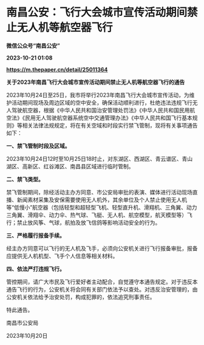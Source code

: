 # 南昌公安：飞行大会城市宣传活动期间禁止无人机等航空器飞行
**微信公众号“南昌公安”**

**2023-10-21 01:08**

**https://m.thepaper.cn/detail/25011364**

**关于2023年南昌飞行大会城市宣传活动期间禁止无人机等航空器飞行的通告**

2023年10月24日至25日，我市将举行2023年南昌飞行大会城市宣传活动，为维护活动期间现场及周边区域的空中安全，确保活动顺利进行，杜绝违法违规飞行无人驾驶航空器，根据《中华人民共和国治安管理处罚法》《中华人民共和国民用航空法》《民用无人驾驶航空器系统空中交通管理办法》《中华人民共和国飞行基本规则》等相关法律法规规定，将在有关空域和时段实行禁飞管制，现将有关事项通告如下：

**一、禁飞管制时段及区域。**

2023年10月24日12时至10月25日18时止，对东湖区、西湖区、青云谱区、青山湖区、高新区、红谷滩区、南昌县区域进行临时管制。

**二、禁飞类型。**

禁飞管制期间，除经活动主办方同意、市公安局审批的表演、媒体进行活动现场直播、新闻素材采集及安保需要使用无人机外，其余单位及个人禁止使用无人机等“低慢小”航空器（包括轻型和超轻型飞机、轻型直升机、滑翔机、三角翼、动力三角翼、滑翔伞、动力伞、热气球、飞艇、无人机、航空模型，航天模型等）飞行；禁止放风筝、气球，航拍及放飞信鸽等影响活动安全的行为。

**三、严格履行报备手续。**

经主办方同意可以飞行的无人机及飞手，必须向公安机关进行飞行报备审批，报备应提供无人机机型、飞手个人信息等相关材料。

**四、依法严打违规飞行。**

管控期间，请广大市民及飞行爱好者主动配合，自觉遵守本通告规定。对于违反本通告飞行的行为，公安机关将会同有关部门依法予以查处。对违反治安管理的，由公安机关依法给予治安处罚，构成犯罪的，依法追究刑事责任。

特此通告。

南昌市公安局

2023年10月20日